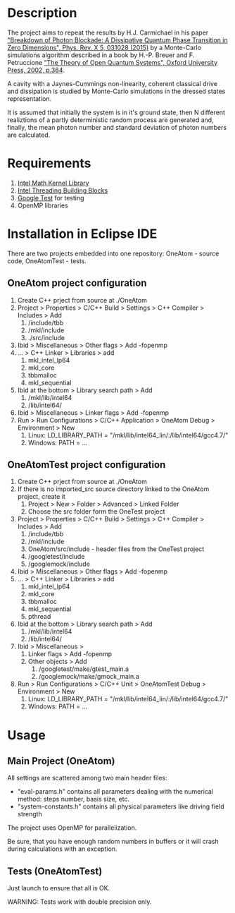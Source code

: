 # Description

The project aims to repeat the results by H.J. Carmichael in his paper ["Breakdown of Photon Blockade: A Dissipative Quantum Phase Transition in Zero Dimensions", Phys. Rev. X 5, 031028 (2015)](https://journals.aps.org/prx/abstract/10.1103/PhysRevX.5.031028) by a Monte-Carlo simulations algorithm described in a book by H.-P. Breuer and F. Petruccione ["The Theory of Open Quantum Systems", Oxford University Press, 2002, p.364](https://www.researchgate.net/publication/235426843_The_Theory_of_Open_Quantum_Systems).

A cavity with a Jaynes-Cummings non-linearity, coherent classical drive and dissipation is studied by Monte-Carlo simulations in the dressed states representation. 

It is assumed that initially the system is in it's ground state, then N different realiztions of a partly deterministic random process are generated and, finally, the mean photon number and standard deviation of photon numbers are calculated.

# Requirements

1. [Intel Math Kernel Library](https://software.intel.com/en-us/mkl)
2. [Intel Threading Building Blocks](https://software.intel.com/en-us/intel-tbb)
3. [Google Test](https://github.com/google/googletest) for testing 
4. OpenMP libraries

# Installation in Eclipse IDE

There are two projects embedded into one repository: OneAtom - source code, OneAtomTest - tests.

## OneAtom project configuration

1. Create C++ prject from source at ./OneAtom
1. Project > Properties > C/C++ Build > Settings > C++ Compiler > Includes > Add
    1. <Intel TBB base dir>/include/tbb
    1. <Intel MKL base dir>/mkl/include
    1. ./src/include
1. Ibid > Miscellaneous > Other flags > Add -fopenmp
1. ... > C++ Linker > Libraries > add
    1. mkl_intel_lp64
    1. mkl_core
    1. tbbmalloc
    1. mkl_sequential
1. Ibid at the bottom > Library search path > Add
    1. <Intel MKL base dir>/mkl/lib/intel64
    1. <Intel TBB base dir>/lib/intel64/<your compiler folder>
1. Ibid > Miscellaneous > Linker flags > Add -fopenmp
1. Run > Run Configurations > C/C++ Application > OneAtom Debug > Environment > New
    1. Linux: LD_LIBRARY_PATH = "<Intel MKL base dir>/mkl/lib/intel64_lin/:<Intel TBB base dir>/lib/intel64/gcc4.7/"
    1. Windows: PATH = ...

## OneAtomTest project configuration

1. Create C++ prject from source at ./OneAtom
1. If there is no imported_src source directory linked to the OneAtom project, create it
    1. Project > New > Folder > Advanced > Linked Folder
    1. Choose the src folder form the OneTest project
1. Project > Properties > C/C++ Build > Settings > C++ Compiler > Includes > Add
    1. <Intel TBB base dir>/include/tbb
    1. <Intel MKL base dir>/mkl/include
    1. OneAtom/src/include - header files from the OneTest project
    1. <googletest release dir>/googletest/include
    1. <googletest release dir>/googlemock/include
1. Ibid > Miscellaneous > Other flags > Add -fopenmp
1. ... > C++ Linker > Libraries > add 
    1. mkl_intel_lp64
    1. mkl_core
    1. tbbmalloc
    1. mkl_sequential
    1. pthread
1. Ibid at the bottom > Library search path > Add
    1. <Intel MKL base dir>/mkl/lib/intel64
    1. <Intel TBB base dir>/lib/intel64/<your compiler folder>
1. Ibid > Miscellaneous >
    1. Linker flags > Add -fopenmp
    1. Other objects > Add
        1. <googletest release dir>/googletest/make/gtest_main.a
        1. <googletest release dir>/googlemock/make/gmock_main.a
1. Run > Run Configurations > C/C++ Unit > OneAtomTest Debug > Environment > New
    1. Linux: LD_LIBRARY_PATH = "<Intel MKL base dir>/mkl/lib/intel64_lin/:<Intel TBB base dir>/lib/intel64/gcc4.7/"
    1. Windows: PATH = ...

# Usage

## Main Project (OneAtom)

All settings are scattered among two main header files:
- "eval-params.h" contains all parameters dealing with the numerical method: steps number, basis size, etc.
- "system-constants.h" contains all physical parameters like driving field strength

The project uses OpenMP for parallelization. 

Be sure, that you have enough random numbers in buffers or it will crash during calculations with an exception.

## Tests (OneAtomTest)

Just launch to ensure that all is OK.

WARNING: Tests work with double precision only.
